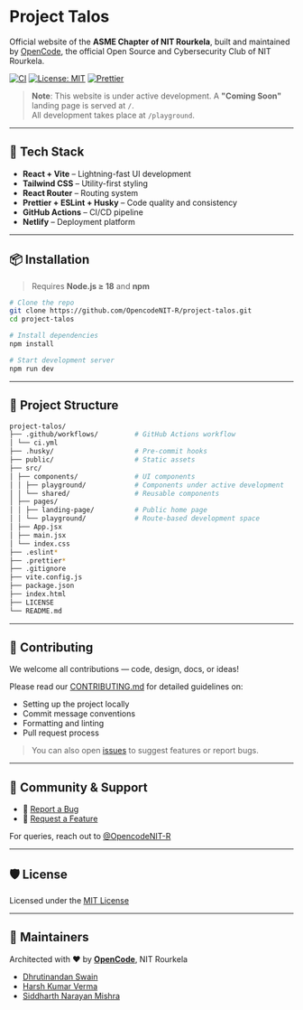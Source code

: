 # Project Talos

Official website of the **ASME Chapter of NIT Rourkela**, built and maintained by [OpenCode](https://github.com/OpencodeNIT-R), the official Open Source and Cybersecurity Club of NIT Rourkela.

[![CI](https://github.com/OpencodeNIT-R/project-talos/actions/workflows/ci.yml/badge.svg)](https://github.com/OpencodeNIT-R/project-talos/actions)
[![License: MIT](https://img.shields.io/badge/License-MIT-yellow.svg)](LICENSE)
[![Prettier](https://img.shields.io/badge/code%20style-prettier-ff69b4.svg)](https://prettier.io/)

> **Note**: This website is under active development. A **"Coming Soon"** landing page is served at `/`.  
> All development takes place at `/playground`.

---

## 🚀 Tech Stack

- **React + Vite** – Lightning-fast UI development
- **Tailwind CSS** – Utility-first styling
- **React Router** – Routing system
- **Prettier + ESLint + Husky** – Code quality and consistency
- **GitHub Actions** – CI/CD pipeline
- **Netlify** – Deployment platform

---

## 📦 Installation

> Requires **Node.js ≥ 18** and **npm**

```bash
# Clone the repo
git clone https://github.com/OpencodeNIT-R/project-talos.git
cd project-talos

# Install dependencies
npm install

# Start development server
npm run dev
```

---

## 📂 Project Structure

```bash
project-talos/
├── .github/workflows/         # GitHub Actions workflow
│ └── ci.yml
├── .husky/                    # Pre-commit hooks
├── public/                    # Static assets
├── src/
│ ├── components/              # UI components
│ │ ├── playground/            # Components under active development
│ │ └── shared/                # Reusable components
│ ├── pages/
│ │ ├── landing-page/          # Public home page
│ │ └── playground/            # Route-based development space
│ ├── App.jsx
│ ├── main.jsx
│ └── index.css
├── .eslint*
├── .prettier*
├── .gitignore
├── vite.config.js
├── package.json
├── index.html
├── LICENSE
└── README.md

```

---

## 🤝 Contributing

We welcome all contributions — code, design, docs, or ideas!

Please read our [CONTRIBUTING.md](CONTRIBUTING.md) for detailed guidelines on:

- Setting up the project locally
- Commit message conventions
- Formatting and linting
- Pull request process

> You can also open [issues](https://github.com/OpencodeNIT-R/project-talos/issues) to suggest features or report bugs.

---

## 💬 Community & Support

- 🐞 [Report a Bug](https://github.com/OpencodeNIT-R/project-talos/issues)
- 🌟 [Request a Feature](https://github.com/OpencodeNIT-R/project-talos/issues)

For queries, reach out to [@OpencodeNIT-R](https://github.com/OpencodeNIT-R)

---

## 🛡 License

Licensed under the [MIT License](LICENSE)

---

## 👥 Maintainers

Architected with ❤️ by [**OpenCode**](https://github.com/OpencodeNIT-R), NIT Rourkela

- [Dhrutinandan Swain](https://github.com/swaindhruti)
- [Harsh Kumar Verma](https://github.com/Cybrite)
- [Siddharth Narayan Mishra](https://github.com/siddharth-narayan-mishra)
